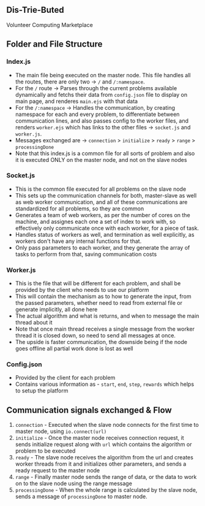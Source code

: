 ## Dis-Trie-Buted
Volunteer Computing Marketplace 

## Folder and File Structure

### Index.js
- The main file being executed on the master node. This file handles all the routes, there are only two -> `/` and `/:namespace`.
- For the `/` route -> Parses through the current problems available dynamically and fetchs their data from `config.json` file to display on main page, and renderes `main.ejs` with that data
- For the `/:namespace` -> Handles the communication, by creating namespace for each and every problem, to differentiate between communication lines, and also passes config to the worker files, and renders `worker.ejs` which has links to the other files -> `socket.js` and `worker.js`.
- Messages exchanged are -> `connection` > `initialize` > `ready` > `range` > `processingDone`
- Note that this index.js is a common file for all sorts of problem and also it is executed ONLY on the master node, and not on the slave nodes

### Socket.js
- This is the common file executed for all problems on the slave node
- This sets up the communication channels for both, master-slave as well as web worker communication, and all of these communications are standardized for all problems, so they are common
- Generates a team of web workers, as per the number of cores on the machine, and assignes each one a set of index to work with, so effectively only communicate once with each worker, for a piece of task.
- Handles status of workers as well, and termination as well explicitly, as workers don't have any internal functions for that.
- Only pass parameters to each worker, and they generate the array of tasks to perform from that, saving communication costs

### Worker.js
- This is the file that will be different for each problem, and shall be provided by the client who needs to use our platform
- This will contain the mechanism as to how to generate the input, from the passed parameters, whether need to read from external file or generate implicitly, all done here
- The actual algorithm and what is returns, and when to message the main thread about it
- Note that once main thread receives a single message from the worker thread it is closed down, so need to send all messages at once.
- The upside is faster communication, the downside being if the node goes offline all partial work done is lost as well

### Config.json
- Provided by the client for each problem
- Contains various information as - `start`, `end`, `step`, `rewards` which helps to setup the platform

## Communication signals exchanged & Flow

1. `connection` - Executed when the slave node connects for the first time to master node, using `io.connect(url)`
2. `initialize` - Once the master node receives connection request, it sends initialize request along with `url` which contains the algorithm or problem to be executed
3. `ready` - The slave node receives the algorithm from the url and creates worker threads from it and initializes other parameters, and sends a ready request to the master node
4. `range` - Finally master node sends the range of data, or the data to work on to the slave node using the range message
5. `processingDone` - When the whole range is calculated by the slave node, sends a message of `processingDone` to master node.
